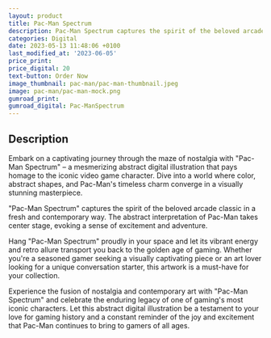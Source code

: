 ```yaml
---
layout: product
title: Pac-Man Spectrum
description: Pac-Man Spectrum captures the spirit of the beloved arcade classic in a fresh and contemporary way.
categories: Digital
date: 2023-05-13 11:48:06 +0100
last_modified_at: '2023-06-05'
price_print: 
price_digital: 20
text-button: Order Now
image_thumbnail: pac-man/pac-man-thumbnail.jpeg
image: pac-man/pac-man-mock.png
gumroad_print: 
gumroad_digital: Pac-ManSpectrum
---
```


## Description
Embark on a captivating journey through the maze of nostalgia with "Pac-Man Spectrum" – a mesmerizing abstract digital illustration that pays homage to the iconic video game character. Dive into a world where color, abstract shapes, and Pac-Man's timeless charm converge in a visually stunning masterpiece.

"Pac-Man Spectrum" captures the spirit of the beloved arcade classic in a fresh and contemporary way. The abstract interpretation of Pac-Man takes center stage, evoking a sense of excitement and adventure.

Hang "Pac-Man Spectrum" proudly in your space and let its vibrant energy and retro allure transport you back to the golden age of gaming. Whether you're a seasoned gamer seeking a visually captivating piece or an art lover looking for a unique conversation starter, this artwork is a must-have for your collection.

Experience the fusion of nostalgia and contemporary art with "Pac-Man Spectrum" and celebrate the enduring legacy of one of gaming's most iconic characters. Let this abstract digital illustration be a testament to your love for gaming history and a constant reminder of the joy and excitement that Pac-Man continues to bring to gamers of all ages.